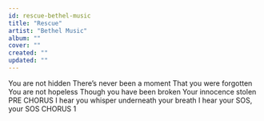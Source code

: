 ```yaml
---
id: rescue-bethel-music
title: "Rescue"
artist: "Bethel Music"
album: ""
cover: ""
created: ""
updated: ""
---
```


You are not hidden
There’s never been a moment
That you were forgotten
You are not hopeless
Though you have been broken
Your innocence stolen
PRE CHORUS
I hear you whisper underneath your breath
I hear your SOS, your SOS
CHORUS 1